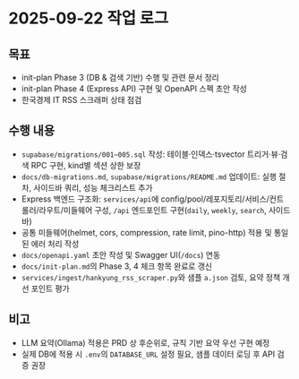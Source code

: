 # 2025-09-22 작업 로그

## 목표

- init-plan Phase 3 (DB & 검색 기반) 수행 및 관련 문서 정리
- init-plan Phase 4 (Express API) 구현 및 OpenAPI 스펙 초안 작성
- 한국경제 IT RSS 스크래퍼 상태 점검

## 수행 내용

- `supabase/migrations/001~005.sql` 작성: 테이블·인덱스·tsvector 트리거·뷰·검색 RPC 구현, kind별 섹션 상한 보장
- `docs/db-migrations.md`, `supabase/migrations/README.md` 업데이트: 실행 절차, 사이드바 쿼리, 성능 체크리스트 추가
- Express 백엔드 구조화: `services/api`에 config/pool/레포지토리/서비스/컨트롤러/라우트/미들웨어 구성, `/api` 엔드포인트 구현(`daily`, `weekly`, `search`, 사이드바)
- 공통 미들웨어(helmet, cors, compression, rate limit, pino-http) 적용 및 통일된 에러 처리 작성
- `docs/openapi.yaml` 초안 작성 및 Swagger UI(`/docs`) 연동
- `docs/init-plan.md`의 Phase 3, 4 체크 항목 완료로 갱신
- `services/ingest/hankyung_rss_scraper.py`와 샘플 `a.json` 검토, 요약 정책 개선 포인트 평가

## 비고

- LLM 요약(Ollama) 적용은 PRD 상 후순위로, 규칙 기반 요약 우선 구현 예정
- 실제 DB에 적용 시 `.env`의 `DATABASE_URL` 설정 필요, 샘플 데이터 로딩 후 API 검증 권장
